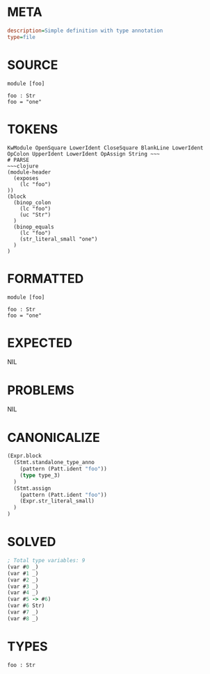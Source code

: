 # META
~~~ini
description=Simple definition with type annotation
type=file
~~~
# SOURCE
~~~roc
module [foo]

foo : Str
foo = "one"
~~~
# TOKENS
~~~text
KwModule OpenSquare LowerIdent CloseSquare BlankLine LowerIdent OpColon UpperIdent LowerIdent OpAssign String ~~~
# PARSE
~~~clojure
(module-header
  (exposes
    (lc "foo")
))
(block
  (binop_colon
    (lc "foo")
    (uc "Str")
  )
  (binop_equals
    (lc "foo")
    (str_literal_small "one")
  )
)
~~~
# FORMATTED
~~~roc
module [foo]

foo : Str
foo = "one"
~~~
# EXPECTED
NIL
# PROBLEMS
NIL
# CANONICALIZE
~~~clojure
(Expr.block
  (Stmt.standalone_type_anno
    (pattern (Patt.ident "foo"))
    (type type_3)
  )
  (Stmt.assign
    (pattern (Patt.ident "foo"))
    (Expr.str_literal_small)
  )
)
~~~
# SOLVED
~~~clojure
; Total type variables: 9
(var #0 _)
(var #1 _)
(var #2 _)
(var #3 _)
(var #4 _)
(var #5 -> #6)
(var #6 Str)
(var #7 _)
(var #8 _)
~~~
# TYPES
~~~roc
foo : Str
~~~
